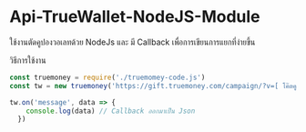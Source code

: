# Api-TrueWallet-NodeJS-Module
ใช้งานตัดคูปองวอเลทด้วย NodeJs และ มี Callback เพื่อการเขียนการแยกที่ง่ายขึ้น

วิธีการใช้งาน

```js
const truemoney = require('./truemomey-code.js')
const tw = new truemoney('https://gift.truemoney.com/campaign/?v=[ โค๊ตคูปอง ]', '[เบอร์โทร]')

tw.on('message', data => {
    console.log(data) // Callback ออกมาเป็น Json
  })
```
